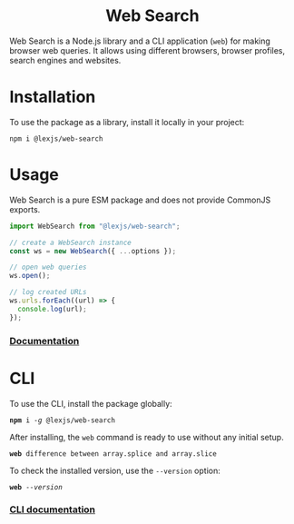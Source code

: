 <h1 align="center"> Web Search</h1>

Web Search is a Node.js library and a CLI application (`web`) for making browser web queries. It allows using different browsers, browser profiles, search engines and websites.

# Installation

To use the package as a library, install it locally in your project:

<pre><code>npm i @lexjs/web-search</code></pre>


# Usage

Web Search is a pure ESM package and does not provide CommonJS exports.


```javascript
import WebSearch from "@lexjs/web-search";

// create a WebSearch instance
const ws = new WebSearch({ ...options });

// open web queries
ws.open();

// log created URLs
ws.urls.forEach((url) => {
  console.log(url);
});
```

### [Documentation](https://github.com/LexBorisoff/web-search/blob/master/docs/module.md)


# CLI

To use the CLI, install the package globally:

<pre><code><strong>npm</strong> i <em>-g</em> @lexjs/web-search</code></pre>

After installing, the `web` command is ready to use without any initial setup.

<pre><code><strong>web</strong> difference between array.splice and array.slice</code></pre>

To check the installed version, use the `--version` option:

<pre><code><strong>web</strong> <em>--version</em></code></pre>

### [CLI documentation](https://github.com/LexBorisoff/web-search/blob/master/docs/cli.md)
